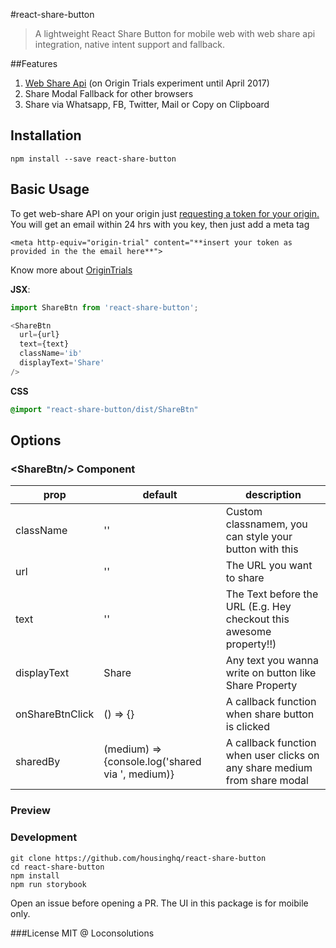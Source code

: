 #react-share-button

> A lightweight React Share Button for mobile web with web share api integration, native intent support and fallback.


##Features

1. [Web Share Api](https://developers.google.com/web/updates/2016/10/navigator-share) (on Origin Trials experiment until April 2017)
1. Share Modal Fallback for other browsers 
1. Share via Whatsapp, FB, Twitter, Mail or Copy on Clipboard

## Installation

```
npm install --save react-share-button
```

## Basic Usage

To get web-share API on your origin just [requesting a token for your origin.](https://docs.google.com/forms/d/e/1FAIpQLSfO0_ptFl8r8G0UFhT0xhV17eabG-erUWBDiKSRDTqEZ_9ULQ/viewform_)
You will get an email within 24 hrs with you key, then just add a meta tag
```
<meta http-equiv="origin-trial" content="**insert your token as provided in the the email here**">
```
Know more about [OriginTrials](https://github.com/jpchase/OriginTrials/blob/gh-pages/developer-guide.md) 

**JSX**:
```js
import ShareBtn from 'react-share-button';

<ShareBtn 
  url={url}
  text={text}
  className='ib'
  displayText='Share'
/>
```
**CSS**
```css
@import "react-share-button/dist/ShareBtn"
```

## Options

### &lt;ShareBtn/&gt; Component

prop|default|description
----|-------|-----------
className|''|Custom classnamem, you can style your button with this
url|''|The URL you want to share
text|''|The Text before the URL (E.g. Hey checkout this awesome property!!)
displayText| Share |Any text you wanna write on button like Share Property
onShareBtnClick| () => {} |A callback function when share button is clicked
sharedBy| (medium) => {console.log('shared via ', medium)}|A callback function when user clicks on any share medium from share modal

### Preview



### Development
```
git clone https://github.com/housinghq/react-share-button
cd react-share-button
npm install
npm run storybook
```

Open an issue before opening a PR. The UI in this package is for moibile only.

###License
MIT @ Loconsolutions
